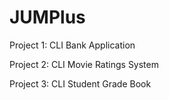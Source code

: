 # JUMPlus 

Project 1: CLI Bank Application

Project 2: CLI Movie Ratings System

Project 3: CLI Student Grade Book
